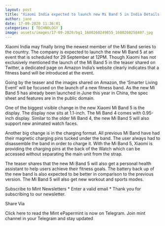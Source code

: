 ```yaml
---
layout: post
title: "Xiaomi India expected to launch new Mi Band 5 in India Details here"
author: jane 
date: 17-09-2020 11:36:01 
categories: [ TECHNOLOGY ] 
image: assets/images/17-09-2020/bg1_1600260249855_1600260258407.jpg
---
```

Xiaomi India may finally bring the newest member of the Mi Band series to the country. The company is expected to launch the new Mi Band 5 at an event that is scheduled for 29 September at 12PM. Though Xiaomi has not exclusively mentioned the launch of the Mi Band 5 in the teaser shared on Twitter, a dedicated page on Amazon India’s website clearly indicates that a fitness band will be introduced at the event.

Going by the teaser and the images shared on Amazon, the ‘Smarter Living Event’ will be focused on the launch of a new fitness band. As the new Mi Band 5 has already been launched in June this year in China, the spec sheet and features are in the public domain.

One of the biggest visible change in the new Xiaomi Mi Band 5 is the display. The display now sits at 1.1-inch. The Mi Band 4 comes with 0.95-inch display. Similar to the older Mi Band 4, the new Mi Band 5 will also support new animated watch faces.

Another big change is in the charging format. All previous Mi Band have had their magnetic charging pins tucked under the band. The user always had to disassemble the band in order to charge it. With the Mi Band 5, Xiaomi is providing the charging pins at the back of the Watch which can be accessed without separating the main unit from the strap.

The teaser shares that the new Mi Band 5 will also get a personal health assistant to help users achieve their fitness goals. The battery back up of the new band is also expected to be better in comparison to the previous version. The Mi Band 5 will also get new workout and sports modes.

Subscribe to Mint Newsletters * Enter a valid email * Thank you for subscribing to our newsletter.

Share Via

Click here to read the Mint ePapermint is now on Telegram. Join mint channel in your Telegram and stay updated